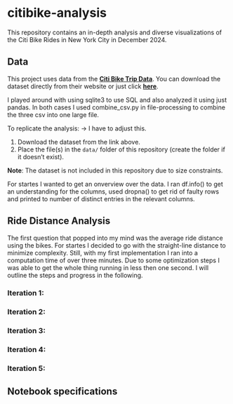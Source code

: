 # citibike-analysis
This repository contains an in-depth analysis and diverse visualizations of the Citi Bike Rides in New York City in December 2024.


## Data

This project uses data from the **[Citi Bike Trip Data](https://citibikenyc.com/system-data)**. You can download the dataset directly from their website or just click **[here](https://s3.amazonaws.com/tripdata/202412-citibike-tripdata.zip)**.

I played around with using sqlite3 to use SQL and also analyzed it using just pandas. In both cases I used combine_csv.py in file-processing to combine the three csv into one large file.

To replicate the analysis: -> I have to adjust this.
1. Download the dataset from the link above.
2. Place the file(s) in the `data/` folder of this repository (create the folder if it doesn’t exist).

**Note**: The dataset is not included in this repository due to size constraints.

For startes I wanted to get an onverview over the data. I ran df.info() to get an understanding for the columns, used dropna() to get rid of faulty rows and printed to number of distinct entries in the relevant columns.

## Ride Distance Analysis

The first question that popped into my mind was the average ride distance using the bikes. For startes I decided to go with the straight-line distance to minimize complexity. Still, with my first implementation I ran into a computation time of over three minutes. Due to some optimization steps I was able to get the whole thing running in less then one second. I will outline the steps and progress in the following.

### Iteration 1:

### Iteration 2:

### Iteration 3:

### Iteration 4:

### Iteration 5:

## Notebook specifications
